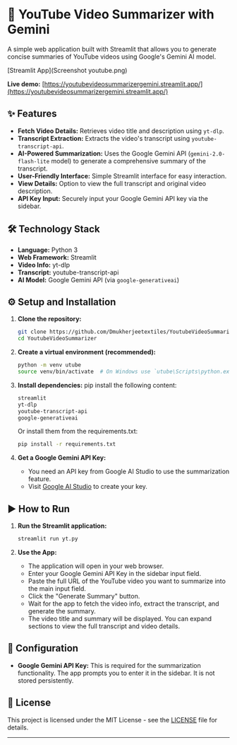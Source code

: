 # 🎥 YouTube Video Summarizer with Gemini

A simple web application built with Streamlit that allows you to generate concise summaries of YouTube videos using Google's Gemini AI model.

[Streamlit App](Screenshot youtube.png)

**Live demo:** [https://youtubevideosummarizergemini.streamlit.app/](https://youtubevideosummarizergemini.streamlit.app/)



## ✨ Features

*   **Fetch Video Details:** Retrieves video title and description using `yt-dlp`.
*   **Transcript Extraction:** Extracts the video's transcript using `youtube-transcript-api`.
*   **AI-Powered Summarization:** Uses the Google Gemini API (`gemini-2.0-flash-lite` model) to generate a comprehensive summary of the transcript.
*   **User-Friendly Interface:** Simple Streamlit interface for easy interaction.
*   **View Details:** Option to view the full transcript and original video description.
*   **API Key Input:** Securely input your Google Gemini API key via the sidebar.

## 🛠️ Technology Stack

*   **Language:** Python 3
*   **Web Framework:** Streamlit
*   **Video Info:** yt-dlp
*   **Transcript:** youtube-transcript-api
*   **AI Model:** Google Gemini API (via `google-generativeai`)

## ⚙️ Setup and Installation

1.  **Clone the repository:**
    ```bash
    git clone https://github.com/Dmukherjeetextiles/YoutubeVideoSummarizer.git
    cd YoutubeVideoSummarizer
    ```

2.  **Create a virtual environment (recommended):**
    ```bash
    python -m venv utube
    source venv/bin/activate  # On Windows use `utube\Scripts\python.exe`
    ```

3.  **Install dependencies:**
    pip install the following content:
    ```txt
    streamlit
    yt-dlp
    youtube-transcript-api
    google-generativeai
    ```
    Or install them from the requirements.txt:
    ```bash
    pip install -r requirements.txt
    ```

4.  **Get a Google Gemini API Key:**
    *   You need an API key from Google AI Studio to use the summarization feature.
    *   Visit [Google AI Studio](https://aistudio.google.com/app/apikey) to create your key.

## ▶️ How to Run

1.  **Run the Streamlit application:**
    
    ```bash
    streamlit run yt.py
    ```

2.  **Use the App:**
    *   The application will open in your web browser.
    *   Enter your Google Gemini API Key in the sidebar input field.
    *   Paste the full URL of the YouTube video you want to summarize into the main input field.
    *   Click the "Generate Summary" button.
    *   Wait for the app to fetch the video info, extract the transcript, and generate the summary.
    *   The video title and summary will be displayed. You can expand sections to view the full transcript and video details.

## 📝 Configuration

*   **Google Gemini API Key:** This is required for the summarization functionality. The app prompts you to enter it in the sidebar. It is not stored persistently.


## 📜 License

This project is licensed under the MIT License - see the [LICENSE](LICENSE) file for details.

---
